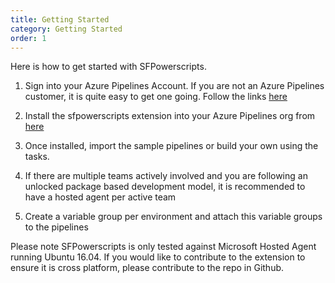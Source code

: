 ```yaml
---
title: Getting Started
category: Getting Started
order: 1
---
```


Here is how to get started with SFPowerscripts.

1. Sign into your Azure Pipelines Account. If you are not an Azure Pipelines customer, it is quite easy to get one going. Follow the links [here](https://azure.microsoft.com/en-au/services/devops/)

2. Install  the sfpowerscripts extension into your Azure Pipelines org from [here](https://marketplace.visualstudio.com/items?itemName=AzlamSalam.sfpowerscripts)

3. Once installed, import the sample pipelines or build your own using the tasks.

4. If there are multiple teams actively involved and you are following an unlocked package based development model, it is recommended to have a hosted agent per active team

5. Create a variable group per environment and attach this variable groups to the pipelines


Please note SFPowerscripts is only tested against Microsoft Hosted Agent running Ubuntu 16.04. If you would like to contribute to the extension to ensure it is cross platform, please contribute to the repo in Github.